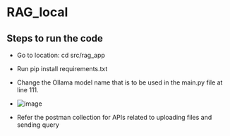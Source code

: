 # RAG_local
## Steps to run the code
- Go to location: cd src/rag_app
- Run pip install requirements.txt
- Change the Ollama model name that is to be used in the main.py file at line 111.
- ![image](https://github.com/user-attachments/assets/4501d133-f38a-45cf-9279-885d5a5c9a30)

  
- Refer the postman collection for APIs related to uploading files and sending query 
